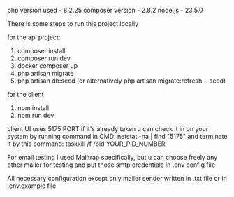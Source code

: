 php version used - 8.2.25
composer version - 2.8.2
node.js - 23.5.0

There is some steps to run this project locally

for the api project:

1) composer install
2) composer run dev
3) docker composer up
4) php artisan migrate
5) php artisan db:seed (or alternatively php artisan migrate:refresh --seed)

for the client

1) npm install
2) npm run dev

client UI uses 5175 PORT if it's already taken u can check it in on your system by running command in CMD: netstat -na | find "5175" and terminate it by this command: taskkill /f /pid YOUR_PID_NUMBER

For email testing I used Mailtrap specifically, but u can choose freely any other mailer for testing and put those smtp credentials in .env config file

All necessary configuration except only mailer sender written in .txt file or in .env.example file
